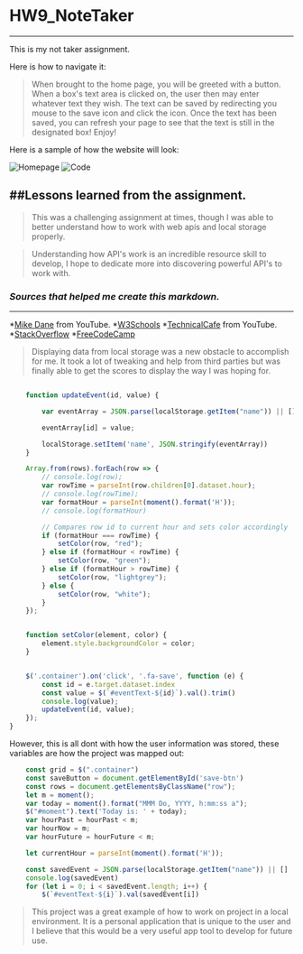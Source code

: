 # HW9_NoteTaker
---

This is my not taker assignment.

Here is how to navigate it:
>When brought to the home page, you will be greeted with a button.
>When a box's text area is clicked on, the user then may enter whatever text they wish.
>The text can be saved by redirecting you mouse to the save icon and click the icon.
>Once the text has been saved, you can refresh your page to see that the text is still in the designated box!
>Enjoy!

Here is a sample of how the website will look:

![Homepage](homepage.png)
![Code](code.png)

##Lessons learned from the assignment.
---

>This was a challenging assignment at times, though I was able to better understand how to work with web apis and local storage properly.

>Understanding how API's work is an incredible resource skill to develop, I hope to dedicate more into discovering powerful API's to work with.

### _Sources that helped me create this markdown._
---

*[Mike Dane](https://www.youtube.com/channel/UCvmINlrza7JHB1zkIOuXEbw) from YouTube.
*[W3Schools](https://www.w3schools.com/cssref/pr_class_position.asp)
*[TechnicalCafe](https://www.youtube.com/watch?v=9sT03jEwcaw&t=1006s) from YouTube.
*[StackOverflow](https://stackoverflow.com/questions/42603033/uncaught-typeerror-cannot-set-property-textcontent-of-null)
*[FreeCodeCamp](https://forum.freecodecamp.org/)

>Displaying data from local storage was a new obstacle to accomplish for me. It took a lot of tweaking and help from third parties but was finally able to get the scores to display the way I was hoping for.

```js

    function updateEvent(id, value) {

        var eventArray = JSON.parse(localStorage.getItem("name")) || [];

        eventArray[id] = value;

        localStorage.setItem('name', JSON.stringify(eventArray))
    }

    Array.from(rows).forEach(row => {
        // console.log(row);
        var rowTime = parseInt(row.children[0].dataset.hour);
        // console.log(rowTime);
        var formatHour = parseInt(moment().format('H'));
        // console.log(formatHour)

        // Compares row id to current hour and sets color accordingly
        if (formatHour === rowTime) {
            setColor(row, "red");
        } else if (formatHour < rowTime) {
            setColor(row, "green");
        } else if (formatHour > rowTime) {
            setColor(row, "lightgrey");
        } else {
            setColor(row, "white");
        }
    });


    function setColor(element, color) {
        element.style.backgroundColor = color;
    }


    $('.container').on('click', '.fa-save', function (e) {
        const id = e.target.dataset.index
        const value = $(`#eventText-${id}`).val().trim()
        console.log(value);
        updateEvent(id, value);
    });
}

```


However, this is all dont with how the user information was stored, these variables are how the project was mapped out:
```js
    const grid = $(".container")
    const saveButton = document.getElementById('save-btn')
    const rows = document.getElementsByClassName("row");
    let m = moment();
    var today = moment().format("MMM Do, YYYY, h:mm:ss a");
    $("#moment").text('Today is: ' + today);
    var hourPast = hourPast < m;
    var hourNow = m;
    var hourFuture = hourFuture < m;

    let currentHour = parseInt(moment().format('H'));

    const savedEvent = JSON.parse(localStorage.getItem("name")) || []
    console.log(savedEvent)
    for (let i = 0; i < savedEvent.length; i++) {
        $(`#eventText-${i}`).val(savedEvent[i])

```

>This project was a great example of how to work on project in a local environment. It is a personal application that is unique to the user and I believe that this would be a very useful app tool to develop for future use.
